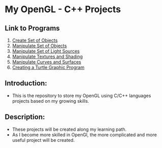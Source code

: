 # My OpenGL - C++ Projects

## Link to Programs
1. [Create Set of Objects](https://github.com/jhuynh176/opengl-projects-CPP-based/tree/main/creating_objects)
2. [Manipulate Set of Objects](https://github.com/jhuynh176/opengl-projects-CPP-based/tree/main/manipulate_objects)
3. [Manipulate Set of Light Sources](https://github.com/jhuynh176/opengl-projects-CPP-based/tree/main/manipulate_light_sources)
4. [Manipulate Textures and Shading](https://github.com/jhuynh176/opengl-projects-CPP-based/tree/main/manipulate_textures_and_shading)
5. [Manipulate Curves and Surfaces](https://github.com/jhuynh176/opengl-projects-CPP-based/tree/main/manipulate_curves_and_surface)
6. [Creating a Turtle Graphic Program](https://github.com/jhuynh176/opengl-projects-CPP-based/tree/main/project_turtle_graphic)

## Introduction:
- This is the repository to store my OpenGL using C/C++ languages projects based on my growing skills.

## Description:
- These projects will be created along my learning path.
- As I become more skilled in OpenGl, the more complicated and more useful project will be created.
